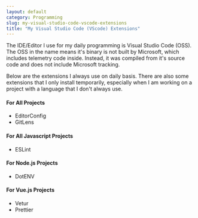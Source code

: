 ```yaml
---
layout: default
category: Programming
slug: my-visual-studio-code-vscode-extensions
title: "My Visual Studio Code (VScode) Extensions"
---
```


The IDE/Editor I use for my daily programming is Visual Studio Code (OSS). 
The OSS in the name means it's binary is not built by Microsoft, which includes telemetry code inside. 
Instead, it was compiled from it's source code and does not include Microsoft tracking. 

Below are the extensions I always use on daily basis. 
There are also some extensions that I only install temporarily, 
especially when I am working on a project with a language that I don't always use.

#### For All Projects

- EditorConfig
- GitLens

#### For All Javascript Projects

- ESLint

#### For Node.js Projects

- DotENV

#### For Vue.js Projects

- Vetur
- Prettier
